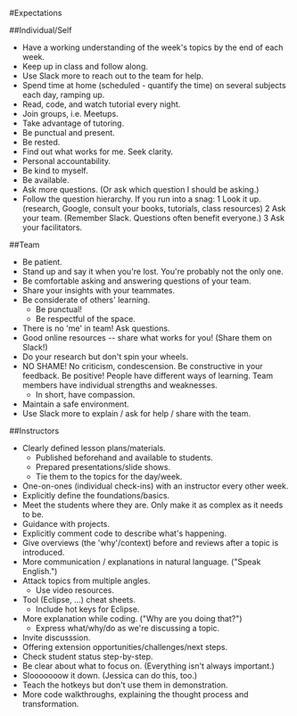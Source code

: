 
#Expectations

##Individual/Self

- Have a working understanding of the week's topics by the end of each week.
- Keep up in class and follow along.
- Use Slack more to reach out to the team for help.
- Spend time at home (scheduled - quantify the time) on several subjects each day, ramping up.
- Read, code, and watch tutorial every night.
- Join groups, i.e. Meetups.
- Take advantage of tutoring.
- Be punctual and present.
- Be rested.
- Find out what works for me. Seek clarity.
- Personal accountability.
- Be kind to myself.
- Be available.
- Ask more questions. (Or ask which question I should be asking.)
- Follow the question hierarchy. If you run into a snag:
    1 Look it up. (research, Google, consult your books, tutorials, class resources)
    2 Ask your team. (Remember Slack. Questions often benefit everyone.)
    3 Ask your facilitators.

##Team

- Be patient.
- Stand up and say it when you're lost. You're probably not the only one.
- Be comfortable asking and answering questions of your team.
- Share your insights with your teammates.
- Be considerate of others' learning.
    - Be punctual!
    - Be respectful of the space.
- There is no 'me' in team! Ask questions.
- Good online resources -- share what works for you! (Share them on Slack!)
- Do your research but don't spin your wheels.
- NO SHAME! No criticism, condescension. Be constructive in your feedback. Be positive! People have different ways of learning. Team members have individual strengths and weaknesses.
    - In short, have compassion.
- Maintain a safe environment.
- Use Slack more to explain / ask for help / share with the team.

##Instructors

- Clearly defined lesson plans/materials.
    - Published beforehand and available to students.
    - Prepared presentations/slide shows.
    - Tie them to the topics for the day/week.
- One-on-ones (individual check-ins) with an instructor every other week.
- Explicitly define the foundations/basics.
- Meet the students where they are. Only make it as complex as it needs to be.
- Guidance with projects.
- Explicitly comment code to describe what's happening.
- Give overviews (the 'why'/context) before and reviews after a topic is introduced.
- More communication / explanations in natural language. ("Speak English.")
- Attack topics from multiple angles.
    - Use video resources.
- Tool (Eclipse, ...) cheat sheets.
    - Include hot keys for Eclipse.
- More explanation while coding. ("Why are you doing that?")
     - Express what/why/do as we're discussing a topic.
- Invite discusssion.
- Offering extension opportunities/challenges/next steps.
- Check student status step-by-step.
- Be clear about what to focus on. (Everything isn't always important.)
- Slooooooow it down. (Jessica can do this, too.)
- Teach the hotkeys but don't use them in demonstration.
- More code walkthroughs, explaining the thought process and transformation.
